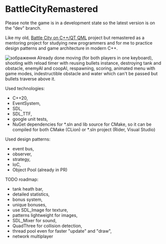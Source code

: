 # BattleCityRemastered
Please note the game is in a development state so the latest version is on the "dev" branch.

Like my old, [Battle City on C++/QT QML](https://github.com/roma4004/battle_city_qt_qml) project but remastered as a mentoring project for studying new programmers
and for me to practice design patterns and game architecture in modern C++.

![зображення](https://github.com/roma4004/BattleCityRemastered/assets/16146920/10f3de05-6c19-4f89-a54b-19a7cb66d90e)
Already done moving (for both players in one keyboard), shooting with reload timer with reusing bullets instance, destroying tank and obstacle, enemyAI and coopAI, respawning, scoring, animated menu with game modes, indestructible obstacle and water which can't be passed but bullets traverse above it. 

Used technologies:
* C++20,
* EventSystem,
* SDL,
* SDL_TTF,
* google unit tests,
* NuGet dependencies for *.sln and lib source for CMake, so it can be compiled for both CMake (CLion) or *.sln project (Rider, Visual Studio)

Used design patterns: 
* event bus, 
* observer, 
* strategy, 
* IoC,
* Object Pool (already in PR)

TODO roadmap: 
* tank heath bar,
* detailed statistics,
* bonus system,
* unique bonuses,
* use SDL_Image for texture,
* patterns lightweight for images,
* SDL_Mixer for sound,
* QuadThree for collision detection,
* thread pool even for faster "update" and "draw",
* network multiplayer
